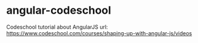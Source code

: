 # angular-codeschool
Codeschool tutorial about AngularJS
url: https://www.codeschool.com/courses/shaping-up-with-angular-js/videos